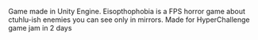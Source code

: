 Game made in Unity Engine.
Eisopthophobia is a FPS horror game about ctuhlu-ish enemies you can see only in mirrors.
Made for HyperChallenge game jam in 2 days
